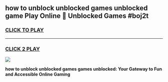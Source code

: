 
## how to unblock unblocked games unblocked game Play Online 👋 Unblocked Games #boj2t
<h3>
<a href="https://premium.freeplayer.one?title=how_to_unblock_unblocked_games&ref=21F">CLICK TO PLAY</a></h3>
<hr>

<h3>
<a href="https://premium.freeplayer.one?title=how_to_unblock_unblocked_games&ref=21F">CLICK 2 PLAY</a>
  
</h3>

<a href="https://premium.freeplayer.one?title=how_to_unblock_unblocked_games&ref=21F/"><img src="https://clearcache.store/games.png"></a>


**how to unblock unblocked games games unblocked: Your Gateway to Fun and Accessible Online Gaming**
